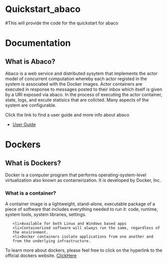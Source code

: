# Quickstart_abaco

#This will provide the code for the quickstart for abaco


<!DOCTYPE html>
<html>
<head>
<title>Learning About Abaco And Dockers</title>
</head>
<body>

<h1>Documentation</h1>


<h2>What is Abaco?</h2>

<p> Abaco is a web service and distributed sysytem that implements the actor model of concurrent computation whereby each actor registed in the system is associated with the Docker images. Actor containers are executed in response to messages posted to their inbox which itself is given by a URI exposed via abaco. In the process of executing the actor container, state, logs, and excute statisics that are collcted. Many aspects of the system are configurable.</p>


<p>Click the link to find a user guide and more info about abaco</p>  
<ul>
	<li><a href = "https://github.com/TACC/abaco/blob/master/docs/user_docs.md">User Guide</a>

</ul>



  
<h1>Dockers</h1>

  
<h2>What is Dockers?</h2>

<p>Docker is a computer program that performs operating-system-level virtualization also known as containerization. It is developed by Docker, Inc.</p>


<h3>What is a container?</h3>

<p>A container image is a lightweight, stand-alone, executable package of a piece of software that includes everything needed to run it: code, runtime, system tools, system libraries, settings.</p>

<ul>

	<li>Available for both Linux and Windows based apps
	<li>Containerized software will always run the same, regardless of the environment.
	<li>Docker containers isolate applications from one another and from the underlying infrastructure.

</ul>


<p>To learn more about dockers, please feel free to click on the hyperlink to the official dockers website. <a href = "https://www.docker.com/what-docker">ClickHere</a>




</body>
</html>
